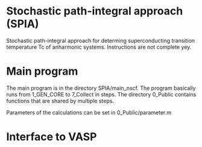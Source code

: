 # Stochastic path-integral approach (SPIA)
Stochastic path-integral approach for determing superconducting transition temperature Tc of anharmonic systems.
Instructions are not complete yey.

# Main program
The main program is in the directory SPIA/main_nscf. 
The program basically runs from 1_GEN_CORE to 7_Collect in steps.
The directory 0_Public contains functions that are shared by multiple steps.

Parameters of the calculations can be set in 0_Public/parameter.m

# Interface to VASP
